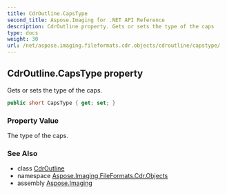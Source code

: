 ```yaml
---
title: CdrOutline.CapsType
second_title: Aspose.Imaging for .NET API Reference
description: CdrOutline property. Gets or sets the type of the caps
type: docs
weight: 30
url: /net/aspose.imaging.fileformats.cdr.objects/cdroutline/capstype/
---
```

## CdrOutline.CapsType property

Gets or sets the type of the caps.

```csharp
public short CapsType { get; set; }
```

### Property Value

The type of the caps.

### See Also

* class [CdrOutline](../)
* namespace [Aspose.Imaging.FileFormats.Cdr.Objects](../../cdroutline/)
* assembly [Aspose.Imaging](../../../)


